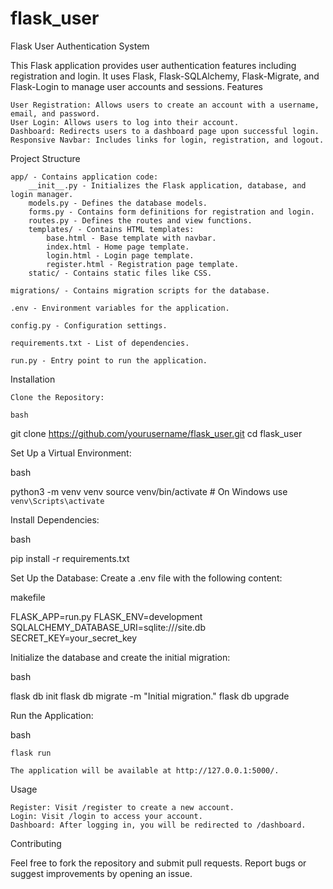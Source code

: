 # flask_user

Flask User Authentication System

This Flask application provides user authentication features including registration and login. It uses Flask, Flask-SQLAlchemy, Flask-Migrate, and Flask-Login to manage user accounts and sessions.
Features

    User Registration: Allows users to create an account with a username, email, and password.
    User Login: Allows users to log into their account.
    Dashboard: Redirects users to a dashboard page upon successful login.
    Responsive Navbar: Includes links for login, registration, and logout.

Project Structure

    app/ - Contains application code:
        __init__.py - Initializes the Flask application, database, and login manager.
        models.py - Defines the database models.
        forms.py - Contains form definitions for registration and login.
        routes.py - Defines the routes and view functions.
        templates/ - Contains HTML templates:
            base.html - Base template with navbar.
            index.html - Home page template.
            login.html - Login page template.
            register.html - Registration page template.
        static/ - Contains static files like CSS.

    migrations/ - Contains migration scripts for the database.

    .env - Environment variables for the application.

    config.py - Configuration settings.

    requirements.txt - List of dependencies.

    run.py - Entry point to run the application.


Installation

    Clone the Repository:

    bash

git clone https://github.com/yourusername/flask_user.git
cd flask_user

Set Up a Virtual Environment:

bash

python3 -m venv venv
source venv/bin/activate  # On Windows use `venv\Scripts\activate`

Install Dependencies:

bash

pip install -r requirements.txt

Set Up the Database:
Create a .env file with the following content:

makefile

FLASK_APP=run.py
FLASK_ENV=development
SQLALCHEMY_DATABASE_URI=sqlite:///site.db
SECRET_KEY=your_secret_key

Initialize the database and create the initial migration:

bash

flask db init
flask db migrate -m "Initial migration."
flask db upgrade

Run the Application:

bash

    flask run

    The application will be available at http://127.0.0.1:5000/.

Usage

    Register: Visit /register to create a new account.
    Login: Visit /login to access your account.
    Dashboard: After logging in, you will be redirected to /dashboard.

Contributing

Feel free to fork the repository and submit pull requests. Report bugs or suggest improvements by opening an issue.
